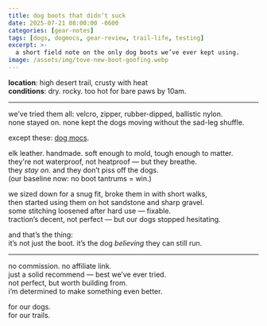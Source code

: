 ```yaml
---
title: dog boots that didn’t suck
date: 2025-07-21 08:00:00 -0600
categories: [gear-notes]
tags: [dogs, dogmocs, gear-review, trail-life, testing]
excerpt: >-
  a short field note on the only dog boots we’ve ever kept using.
image: /assets/img/tove-new-boot-goofing.webp
---
```


**location**: high desert trail, crusty with heat  
**conditions**: dry. rocky. too hot for bare paws by 10am.  

---

we’ve tried them all: velcro, zipper, rubber-dipped, ballistic nylon.  
none stayed on. none kept the dogs moving without the sad-leg shuffle.

except these: [dog mocs](https://www.dogmocs.com/).  

elk leather. handmade. soft enough to mold, tough enough to matter.  
they're not waterproof, not heatproof — but they breathe.  
they *stay on*. and they don’t piss off the dogs.  
(our baseline now: no boot tantrums = win.)

we sized down for a snug fit, broke them in with short walks,  
then started using them on hot sandstone and sharp gravel.  
some stitching loosened after hard use — fixable.  
traction’s decent, not perfect — but our dogs stopped hesitating.

and that’s the thing:  
it’s not just the boot. it’s the dog *believing* they can still run.

---

no commission. no affiliate link.  
just a solid recommend — best we’ve ever tried.  
not perfect, but worth building from.  
i’m determined to make something even better.  

for our dogs.  
for our trails.
